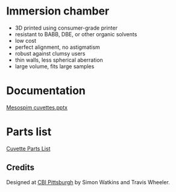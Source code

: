 # Immersion chamber

- 3D printed using consumer-grade printer
- resistant to BABB, DBE, or other organic solvents
- low cost
- perfect alignment, no astigmatism
- robust against clumsy users
- thin walls, less spherical aberration
- large volume, fits large samples

# Documentation
[Mesospim cuvettes.pptx](./docs/Mesospim_cuvettes.pptx)

# Parts list
[Cuvette Parts List](./parts-list/parts-list-immersion-cuvette.xlsx)

## Credits
Designed at [CBI Pittsburgh](https://www.cbi.pitt.edu/) by Simon Watkins and Travis Wheeler.